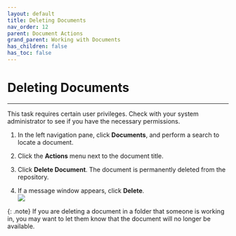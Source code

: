 ```yaml
---
layout: default
title: Deleting Documents
nav_order: 12
parent: Document Actions
grand_parent: Working with Documents
has_children: false
has_toc: false
---
```

# Deleting Documents
---
This task requires certain user privileges. Check with your system administrator to see if you have the necessary permissions.

1. In the left navigation pane, click **Documents**, and perform a search to locate a document.
    
2. Click the **Actions** menu next to the document title.
    
3. Click **Delete Document**. The document is permanently deleted from the repository.

4. If a message window appears, click **Delete**.  
![](/assets/images/QAction-delete-message.png)
    
{: .note}
If you are deleting a document in a folder that someone is working in, you may want to let them know that the document will no longer be available.